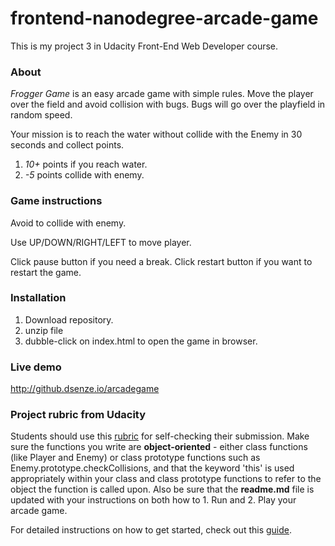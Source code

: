 frontend-nanodegree-arcade-game
===============================

This is my project 3 in Udacity Front-End Web Developer course. 

### About
*Frogger Game* is an easy arcade game with simple rules. Move the player over the field and avoid collision with bugs. Bugs will go over the playfield in random speed.

Your mission is to reach the water without collide with the Enemy in 30 seconds and collect points.

1. *10+* points if you reach water.
2. *-5* points collide with enemy.

### Game instructions
Avoid to collide with enemy.

Use UP/DOWN/RIGHT/LEFT to move player.

Click pause button if you need a break.
Click restart button if you want to restart the game.

### Installation
1. Download repository.
2. unzip file
3. dubble-click on index.html to open the game in browser.

### Live demo

http://github.dsenze.io/arcadegame



### Project rubric from Udacity

Students should use this [rubric](https://review.udacity.com/#!/projects/2696458597/rubric) for self-checking their submission. Make sure the functions you write are **object-oriented** - either class functions (like Player and Enemy) or class prototype functions such as Enemy.prototype.checkCollisions, and that the keyword 'this' is used appropriately within your class and class prototype functions to refer to the object the function is called upon. Also be sure that the **readme.md** file is updated with your instructions on both how to 1. Run and 2. Play your arcade game.

For detailed instructions on how to get started, check out this [guide](https://docs.google.com/document/d/1v01aScPjSWCCWQLIpFqvg3-vXLH2e8_SZQKC8jNO0Dc/pub?embedded=true).



